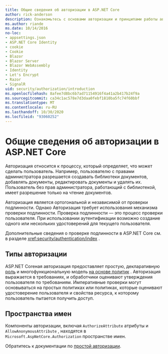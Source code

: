 ```yaml
---
title: Общие сведения об авторизации в ASP.NET Core
author: rick-anderson
description: Ознакомьтесь с основами авторизации и принципами работы авторизации в ASP.NET Core приложениях.
ms.author: riande
ms.date: 10/14/2016
no-loc:
- appsettings.json
- ASP.NET Core Identity
- cookie
- Cookie
- Blazor
- Blazor Server
- Blazor WebAssembly
- Identity
- Let's Encrypt
- Razor
- SignalR
uid: security/authorization/introduction
ms.openlocfilehash: 8afee7d8bc6b7ad71154916f4a41a2b417b24f9a
ms.sourcegitcommit: ca34c1ac578e7d3daa0febf1810ba5fc74f60bbf
ms.translationtype: MT
ms.contentlocale: ru-RU
ms.lasthandoff: 10/30/2020
ms.locfileid: "93060252"
---
```

# <a name="introduction-to-authorization-in-aspnet-core"></a>Общие сведения об авторизации в ASP.NET Core

<a name="security-authorization-introduction"></a>

Авторизация относится к процессу, который определяет, что может сделать пользователь. Например, пользователю с правами администратора разрешается создавать библиотеки документов, добавлять документы, редактировать документы и удалять их. Пользователь без прав администратора, работающий с библиотекой, имеет разрешение только на чтение документов.

Авторизация является ортогональной и независимой от проверки подлинности. Однако Авторизация требует использования механизма проверки подлинности. Проверка подлинности — это процесс проверки пользователя. При использовании аутентификации возможно создание одного или нескольких удостоверений для текущего пользователя.

Дополнительные сведения о проверке подлинности в ASP.NET Core см. в разделе <xref:security/authentication/index> .

## <a name="authorization-types"></a>Типы авторизации

ASP.NET Coreная авторизация предоставляет простую, декларативную [роль](xref:security/authorization/roles) и многофункциональную модель [на основе политик](xref:security/authorization/policies) . Авторизация выражается в требованиях, и обработчики оценивают утверждения пользователя по требованиям. Императивные проверки могут основываться на простых политиках или политиках, которые оценивают удостоверение пользователя и свойства ресурса, к которому пользователь пытается получить доступ.

## <a name="namespaces"></a>Пространства имен

Компоненты авторизации, включая `AuthorizeAttribute` атрибуты и `AllowAnonymousAttribute` , находятся в `Microsoft.AspNetCore.Authorization` пространстве имен.

Обратитесь к документации по [простой авторизации](xref:security/authorization/simple).
